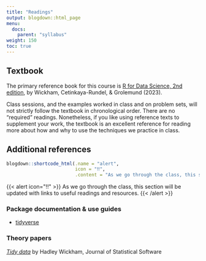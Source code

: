 ```yaml
---
title: "Readings"
output: blogdown::html_page
menu:
  docs:
    parent: "syllabus"
weight: 150
toc: true
---
```


## Textbook

The primary reference book for this course is [R for Data Science, 2nd edition](https://r4ds.hadley.nz), by Wickham, Cetinkaya-Rundel, & Grolemund (2023).

Class sessions, and the examples worked in class and on problem sets, will not strictly follow the textbook in chronological order. There are no “required” readings. Nonetheless, if you like using reference texts to supplement your work, the textbook is an excellent reference for reading more about how and why to use the techniques we practice in class.

## Additional references

``` r
blogdown::shortcode_html(.name = "alert",
                         icon = "‼️",
                         .content = "As we go through the class, this section will be updated with links to useful readings and resources.")
```

{{< alert icon="‼️" >}}
As we go through the class, this section will be updated with links to useful readings and resources.
{{< /alert >}}

### Package documentation & use guides

- [tidyverse](https://www.tidyverse.org/packages/)

### Theory papers

[*Tidy data*](https://vita.had.co.nz/papers/tidy-data.pdf) by Hadley Wickham, Journal of Statistical Software
